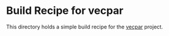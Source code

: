 # Build Recipe for vecpar

This directory holds a simple build recipe for the
[vecpar](https://github.com/wr-hamburg/vecpar) project.
